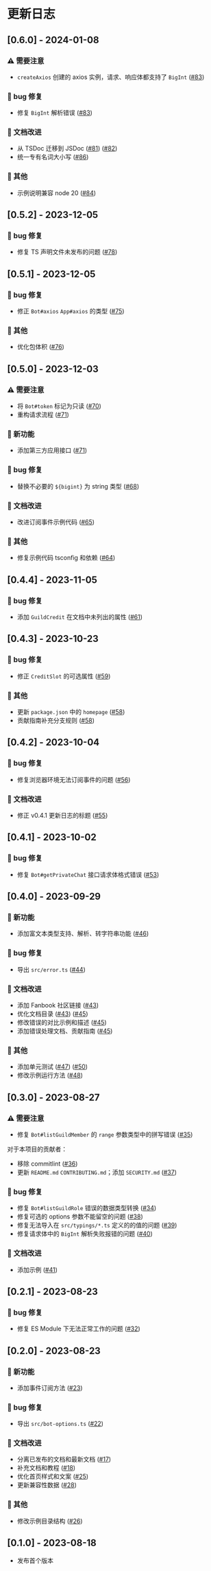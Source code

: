 # 更新日志

## [0.6.0] - 2024-01-08

### ⚠️ 需要注意

- `createAxios` 创建的 axios 实例，请求、响应体都支持了 `BigInt` ([#83](https://github.com/DevOpen-Club/api-node-sdk/pull/83))

### 🐛 bug 修复

- 修复 `BigInt` 解析错误 ([#83](https://github.com/DevOpen-Club/api-node-sdk/pull/83))

### 📝 文档改进

- 从 TSDoc 迁移到 JSDoc ([#81](https://github.com/DevOpen-Club/api-node-sdk/pull/81)) ([#82](https://github.com/DevOpen-Club/api-node-sdk/pull/82))
- 统一专有名词大小写 ([#86](https://github.com/DevOpen-Club/api-node-sdk/pull/86))

### 🧹 其他

- 示例说明兼容 node 20 ([#84](https://github.com/DevOpen-Club/api-node-sdk/pull/84))

## [0.5.2] - 2023-12-05

### 🐛 bug 修复

- 修复 TS 声明文件未发布的问题 ([#78](https://github.com/DevOpen-Club/api-node-sdk/pull/78))

## [0.5.1] - 2023-12-05

### 🐛 bug 修复

- 修正 `Bot#axios` `App#axios` 的类型 ([#75](https://github.com/DevOpen-Club/api-node-sdk/pull/75))

### 🧹 其他

- 优化包体积 ([#76](https://github.com/DevOpen-Club/api-node-sdk/pull/76))

## [0.5.0] - 2023-12-03

### ⚠️ 需要注意

- 将 `Bot#token` 标记为只读 ([#70](https://github.com/DevOpen-Club/api-node-sdk/pull/70))
- 重构请求流程 ([#71](https://github.com/DevOpen-Club/api-node-sdk/pull/71))

### 🚀 新功能

- 添加第三方应用接口 ([#71](https://github.com/DevOpen-Club/api-node-sdk/pull/71))

### 🐛 bug 修复

- 替换不必要的 `${bigint}` 为 string 类型 ([#68](https://github.com/DevOpen-Club/api-node-sdk/pull/68))

### 📝 文档改进

- 改进订阅事件示例代码 ([#65](https://github.com/DevOpen-Club/api-node-sdk/pull/65))

### 🧹 其他

- 修复示例代码 tsconfig 和依赖 ([#64](https://github.com/DevOpen-Club/api-node-sdk/pull/64))

## [0.4.4] - 2023-11-05

### 🐛 bug 修复

- 添加 `GuildCredit` 在文档中未列出的属性 ([#61](https://github.com/DevOpen-Club/api-node-sdk/pull/61))

## [0.4.3] - 2023-10-23

### 🐛 bug 修复

- 修正 `CreditSlot` 的可选属性 ([#59](https://github.com/DevOpen-Club/api-node-sdk/pull/59))

### 🧹 其他

- 更新 `package.json` 中的 `homepage` ([#58](https://github.com/DevOpen-Club/api-node-sdk/pull/58))
- 贡献指南补充分支规则 ([#58](https://github.com/DevOpen-Club/api-node-sdk/pull/58))

## [0.4.2] - 2023-10-04

### 🐛 bug 修复

- 修复浏览器环境无法订阅事件的问题 ([#56](https://github.com/DevOpen-Club/api-node-sdk/pull/56))

### 📝 文档改进

- 修正 v0.4.1 更新日志的标题 ([#55](https://github.com/DevOpen-Club/api-node-sdk/pull/55))

## [0.4.1] - 2023-10-02

### 🐛 bug 修复

- 修复 `Bot#getPrivateChat` 接口请求体格式错误 ([#53](https://github.com/DevOpen-Club/api-node-sdk/pull/53))

## [0.4.0] - 2023-09-29

### 🚀 新功能

- 添加富文本类型支持、解析、转字符串功能 ([#46](https://github.com/DevOpen-Club/api-node-sdk/pull/46))

### 🐛 bug 修复

- 导出 `src/error.ts` ([#44](https://github.com/DevOpen-Club/api-node-sdk/pull/44))

### 📝 文档改进

- 添加 Fanbook 社区链接 ([#43](https://github.com/DevOpen-Club/api-node-sdk/pull/43))
- 优化文档目录 ([#43](https://github.com/DevOpen-Club/api-node-sdk/pull/43)) ([#45](https://github.com/DevOpen-Club/api-node-sdk/pull/45))
- 修改错误的对比示例和描述 ([#45](https://github.com/DevOpen-Club/api-node-sdk/pull/45))
- 添加错误处理文档、贡献指南 ([#45](https://github.com/DevOpen-Club/api-node-sdk/pull/45))

### 🧹 其他

- 添加单元测试 ([#47](https://github.com/DevOpen-Club/api-node-sdk/pull/47)) ([#50](https://github.com/DevOpen-Club/api-node-sdk/pull/50))
- 修改示例运行方法 ([#48](https://github.com/DevOpen-Club/api-node-sdk/pull/48))

## [0.3.0] - 2023-08-27

### ⚠️ 需要注意

- 修复 `Bot#listGuildMember` 的 `range` 参数类型中的拼写错误 ([#35](https://github.com/DevOpen-Club/api-node-sdk/pull/35))

对于本项目的贡献者：

- 移除 commitlint ([#36](https://github.com/DevOpen-Club/api-node-sdk/pull/36))
- 更新 `README.md` `CONTRIBUTING.md`；添加 `SECURITY.md` ([#37](https://github.com/DevOpen-Club/api-node-sdk/pull/37))

### 🐛 bug 修复

- 修复 `Bot#listGuildRole` 错误的数据类型转换 ([#34](https://github.com/DevOpen-Club/api-node-sdk/pull/34))
- 修复可选的 options 参数不能留空的问题 ([#38](https://github.com/DevOpen-Club/api-node-sdk/pull/38))
- 修复无法导入在 `src/typings/*.ts` 定义的的值的问题 ([#39](https://github.com/DevOpen-Club/api-node-sdk/pull/39))
- 修复请求体中的 `BigInt` 解析失败报错的问题 ([#40](https://github.com/DevOpen-Club/api-node-sdk/pull/40))

### 📝 文档改进

- 添加示例 ([#41](https://github.com/DevOpen-Club/api-node-sdk/pull/41))

## [0.2.1] - 2023-08-23

### 🐛 bug 修复

- 修复 ES Module 下无法正常工作的问题 ([#32](https://github.com/DevOpen-Club/api-node-sdk/pull/32))

## [0.2.0] - 2023-08-23

### 🚀 新功能

- 添加事件订阅方法 ([#23](https://github.com/DevOpen-Club/api-node-sdk/pull/23))

### 🐛 bug 修复

- 导出 `src/bot-options.ts` ([#22](https://github.com/DevOpen-Club/api-node-sdk/pull/22))

### 📝 文档改进

- 分离已发布的文档和最新文档 ([#17](https://github.com/DevOpen-Club/api-node-sdk/pull/17))
- 补充文档和教程 ([#18](https://github.com/DevOpen-Club/api-node-sdk/pull/18))
- 优化首页样式和文案 ([#25](https://github.com/DevOpen-Club/api-node-sdk/pull/25))
- 更新兼容性数据 ([#28](https://github.com/DevOpen-Club/api-node-sdk/pull/28))

### 🧹 其他

- 修改示例目录结构 ([#26](https://github.com/DevOpen-Club/api-node-sdk/pull/26))

## [0.1.0] - 2023-08-18

- 发布首个版本

